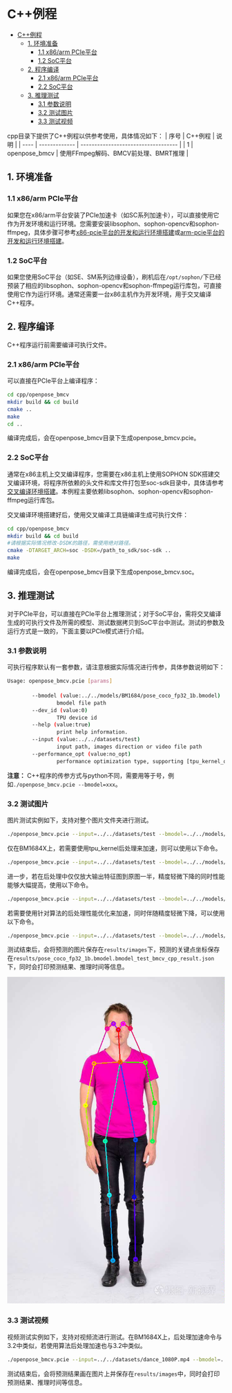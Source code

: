 # C++例程
- [C++例程](#c例程)
  - [1. 环境准备](#1-环境准备)
    - [1.1 x86/arm PCIe平台](#11-x86arm-pcie平台)
    - [1.2 SoC平台](#12-soc平台)
  - [2. 程序编译](#2-程序编译)
    - [2.1 x86/arm PCIe平台](#21-x86arm-pcie平台)
    - [2.2 SoC平台](#22-soc平台)
  - [3. 推理测试](#3-推理测试)
    - [3.1 参数说明](#31-参数说明)
    - [3.2 测试图片](#32-测试图片)
    - [3.3 测试视频](#33-测试视频)

cpp目录下提供了C++例程以供参考使用，具体情况如下：
| 序号  | C++例程      | 说明                                 |
| ---- | ------------- | -----------------------------------  |
| 1    | openpose_bmcv   | 使用FFmpeg解码、BMCV前处理、BMRT推理   |

## 1. 环境准备
### 1.1 x86/arm PCIe平台
如果您在x86/arm平台安装了PCIe加速卡（如SC系列加速卡），可以直接使用它作为开发环境和运行环境。您需要安装libsophon、sophon-opencv和sophon-ffmpeg，具体步骤可参考[x86-pcie平台的开发和运行环境搭建](../../../docs/Environment_Install_Guide.md#3-x86-pcie平台的开发和运行环境搭建)或[arm-pcie平台的开发和运行环境搭建](../../../docs/Environment_Install_Guide.md#5-arm-pcie平台的开发和运行环境搭建)。

### 1.2 SoC平台
如果您使用SoC平台（如SE、SM系列边缘设备），刷机后在`/opt/sophon/`下已经预装了相应的libsophon、sophon-opencv和sophon-ffmpeg运行库包，可直接使用它作为运行环境。通常还需要一台x86主机作为开发环境，用于交叉编译C++程序。

## 2. 程序编译
C++程序运行前需要编译可执行文件。
### 2.1 x86/arm PCIe平台
可以直接在PCIe平台上编译程序：
```bash
cd cpp/openpose_bmcv
mkdir build && cd build
cmake .. 
make
cd ..
```
编译完成后，会在openpose_bmcv目录下生成openpose_bmcv.pcie。

### 2.2 SoC平台
通常在x86主机上交叉编译程序，您需要在x86主机上使用SOPHON SDK搭建交叉编译环境，将程序所依赖的头文件和库文件打包至soc-sdk目录中，具体请参考[交叉编译环境搭建](../../../docs/Environment_Install_Guide.md#41-交叉编译环境搭建)。本例程主要依赖libsophon、sophon-opencv和sophon-ffmpeg运行库包。

交叉编译环境搭建好后，使用交叉编译工具链编译生成可执行文件：
```bash
cd cpp/openpose_bmcv
mkdir build && cd build
#请根据实际情况修改-DSDK的路径，需使用绝对路径。
cmake -DTARGET_ARCH=soc -DSDK=/path_to_sdk/soc-sdk ..  
make
```
编译完成后，会在openpose_bmcv目录下生成openpose_bmcv.soc。

## 3. 推理测试
对于PCIe平台，可以直接在PCIe平台上推理测试；对于SoC平台，需将交叉编译生成的可执行文件及所需的模型、测试数据拷贝到SoC平台中测试。测试的参数及运行方式是一致的，下面主要以PCIe模式进行介绍。
### 3.1 参数说明
可执行程序默认有一套参数，请注意根据实际情况进行传参，具体参数说明如下：
```bash
Usage: openpose_bmcv.pcie [params]

        --bmodel (value:../../models/BM1684/pose_coco_fp32_1b.bmodel)
                bmodel file path
        --dev_id (value:0)
                TPU device id
        --help (value:true)
                print help information.
        --input (value:../../datasets/test)
                input path, images direction or video file path
        --performance_opt (value:no_opt)
                performance optimization type, supporting [tpu_kernel_opt, tpu_kernel_half_img_size_opt, cpu_opt, no_opt]
```
**注意：** C++程序的传参方式与python不同，需要用等于号，例如`./openpose_bmcv.pcie --bmodel=xxx`。

### 3.2 测试图片
图片测试实例如下，支持对整个图片文件夹进行测试。
```bash
./openpose_bmcv.pcie --input=../../datasets/test --bmodel=../../models/BM1684X/pose_coco_fp32_1b.bmodel --dev_id=0
```
仅在BM1684X上，若需要使用tpu_kernel后处理来加速，则可以使用以下命令。
```bash
./openpose_bmcv.pcie --input=../../datasets/test --bmodel=../../models/BM1684X/pose_coco_fp32_1b.bmodel --dev_id=0 --performance_opt=tpu_kernel_opt
```
进一步，若在后处理中仅仅放大输出特征图到原图一半，精度轻微下降的同时性能能够大幅提高，使用以下命令。
```bash
./openpose_bmcv.pcie --input=../../datasets/test --bmodel=../../models/BM1684X/pose_coco_fp32_1b.bmodel --dev_id=0 --performance_opt=tpu_kernel_half_img_size_opt
```
若需要使用针对算法的后处理性能优化来加速，同时伴随精度轻微下降，可以使用以下命令。
```bash
./openpose_bmcv.pcie --input=../../datasets/test --bmodel=../../models/BM1684X/pose_coco_fp32_1b.bmodel --dev_id=0 --performance_opt=cpu_opt
```
测试结束后，会将预测的图片保存在`results/images`下，预测的关键点坐标保存在`results/pose_coco_fp32_1b.bmodel.bmodel_test_bmcv_cpp_result.json`下，同时会打印预测结果、推理时间等信息。

![res](../pics/1_cpp_bmcv.jpeg)

### 3.3 测试视频
视频测试实例如下，支持对视频流进行测试。在BM1684X上，后处理加速命令与3.2中类似，若使用算法后处理加速也与3.2中类似。
```bash
./openpose_bmcv.pcie --input=../../datasets/dance_1080P.mp4 --bmodel=../../models/BM1684X/pose_coco_fp32_1b.bmodel --dev_id=0
```
测试结束后，会将预测结果画在图片上并保存在`results/images`中，同时会打印预测结果、推理时间等信息。
